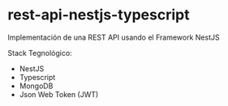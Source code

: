 # rest-api-nestjs-typescript
Implementación de una REST API usando el Framework NestJS

Stack Tegnológico:
- NestJS
- Typescript
- MongoDB
- Json Web Token (JWT)
